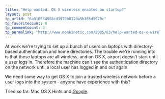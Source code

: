 ```yaml
---
title: "Help wanted: OS X wireless enabled on startup?"
layout: post
tp_urlid: "6a010534988cd3970b0120a5b366d5970c"
tp_favoritecount: 0
tp_commentcount: 3
tp_permalink: "http://www.monkinetic.com/2005/03/help-wanted-os-x-wireless-enabled-on-startup.html"
---
```

At work we&#39;re trying to set up a bunch of users on laptops with directory-based authentication and home directories. The trouble we&#39;re running into is that these laptops are all wireless, and on OS X, airport doesn&#39;t start until a user logs in. Therefore the machine can&#39;t see the authentication directory on the network until a local user has logged in and out again.

We need some way to get OS X to join a trusted wireless network before a user logs into the system - anyone have experience with this?

Tried so far: Mac OS X Hints and <a href="http://www.google.com/search?hl=en&amp;lr=&amp;c2coff=1&amp;client=firefox-a&amp;rls=org.mozilla%3Aen-US%3Aofficial&amp;q=os+x+wireless+startup&amp;btnG=Search">Google</a>.
